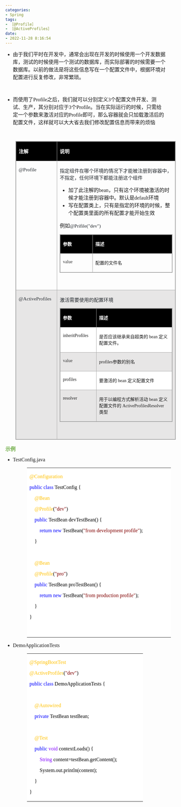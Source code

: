 ```yaml
---
categories:
- Spring
tags:
- ［@Profile］
- ［@ActiveProfiles］
date:
- 2022-11-28 8:16:54
---
```


<ul style="list-style-type:disc">
    <li><span style="font-size:12.0pt"><span style="font-family:&quot;Microsoft YaHei&quot;">由</span></span><span
            style="font-size:12.0pt"><span
                style="font-family:&quot;Microsoft YaHei UI&quot;">于我们平时在开发中，通常会出现在开发的时候使用一个开发数据库，测试的时候使用一个测试的数据库，而实际部署的时候需要一个数据库。以前的做法是将这些信息写在一个配置文件中，根据环境对配置进行反复修改，非常繁琐。</span></span>
    </li>
</ul>
<p><span style="font-size:12.0pt"><span style="font-family:&quot;Microsoft YaHei UI&quot;">&nbsp;</span></span></p>
<ul style="list-style-type:disc">
    <li><span style="font-size:12.0pt"><span style="font-family:&quot;Microsoft YaHei UI&quot;">而使用了</span></span><span
            style="font-size:12.0pt"><span style="font-family:&quot;Comic Sans MS&quot;">Profile</span></span><span
            style="font-size:12.0pt"><span
                style="font-family:&quot;Microsoft YaHei UI&quot;">之后，我们就可以分别定义</span></span><span
            style="font-size:12.0pt"><span style="font-family:&quot;Comic Sans MS&quot;">3</span></span><span
            style="font-size:12.0pt"><span
                style="font-family:&quot;Microsoft YaHei UI&quot;">个配置文件开发、测试、生产，其分别对应于</span></span><span
            style="font-size:12.0pt"><span style="font-family:&quot;Comic Sans MS&quot;">3</span></span><span
            style="font-size:12.0pt"><span style="font-family:&quot;Microsoft YaHei UI&quot;">个</span></span><span
            style="font-size:12.0pt"><span style="font-family:&quot;Comic Sans MS&quot;">Profile</span></span><span
            style="font-size:12.0pt"><span
                style="font-family:&quot;Microsoft YaHei UI&quot;">。当在实际运行的时候，只需给定一个参数来激活对应的</span></span><span
            style="font-size:12.0pt"><span style="font-family:&quot;Comic Sans MS&quot;">Profile</span></span><span
            style="font-size:12.0pt"><span
                style="font-family:&quot;Microsoft YaHei UI&quot;">即可，那么容器就会只加载激活后的配置文件，这样就可以大大省去我们修改配置信息而带来的烦恼</span></span>
    </li>
</ul>
<p><span style="font-size:12.0pt"><span style="font-family:&quot;Comic Sans MS&quot;">&nbsp;</span></span></p>
<table summary="" cellspacing="0"
    style="border-collapse:collapse; border-color:#a3a3a3; border-style:solid; border-width:1px; margin-left:32px"
    class=" cke_show_border">
    <tbody>
        <tr>
            <td
                style="background-color:black; border-bottom:1px solid #a3a3a3; border-left:1px solid #a3a3a3; border-right:1px solid #a3a3a3; border-top:1px solid #a3a3a3; vertical-align:top; width:1.4583in">
                <p><span style="font-size:11.5pt"><span style="font-family:&quot;Microsoft YaHei UI&quot;"><span
                                style="color:white"><strong>注解</strong></span></span></span></p>
            </td>
            <td
                style="background-color:black; border-bottom:1px solid #a3a3a3; border-left:1px solid #a3a3a3; border-right:1px solid #a3a3a3; border-top:1px solid #a3a3a3; vertical-align:top; width:6.9618in">
                <p><span style="font-size:11.5pt"><span style="font-family:&quot;Microsoft YaHei UI&quot;"><span
                                style="color:white"><strong>说明</strong></span></span></span></p>
            </td>
        </tr>
        <tr>
            <td
                style="border-bottom:1px solid #a3a3a3; border-left:1px solid #a3a3a3; border-right:1px solid #a3a3a3; border-top:1px solid #a3a3a3; vertical-align:top; width:1.4583in">
                <p><span style="font-size:11.5pt"><span style="font-family:&quot;Comic Sans MS&quot;"><span
                                style="color:#24292e">@Profile</span></span></span></p>
            </td>
            <td
                style="border-bottom:1px solid #a3a3a3; border-left:1px solid #a3a3a3; border-right:1px solid #a3a3a3; border-top:1px solid #a3a3a3; vertical-align:top; width:6.9618in">
                <p><span style="font-size:11.5pt"><span style="font-family:&quot;Microsoft YaHei UI&quot;"><span
                                style="color:#24292e">指定组件在哪个环境的情况下才能被注册到容器中，不指定，任何环境下都能注册这个组件</span></span></span></p>
                <ul style="list-style-type:disc">
                    <li><span style="font-size:12.0pt"><span
                                style="font-family:&quot;Microsoft YaHei UI&quot;">加了此注解的</span></span><span
                            style="font-size:12.0pt"><span
                                style="font-family:&quot;Comic Sans MS&quot;">bean</span></span><span
                            style="font-size:12.0pt"><span
                                style="font-family:&quot;Microsoft YaHei UI&quot;">，只有这个环境被激活的时候才能注册到容器中。默认是</span></span><span
                            style="font-size:12.0pt"><span
                                style="font-family:&quot;Comic Sans MS&quot;">default</span></span><span
                            style="font-size:12.0pt"><span
                                style="font-family:&quot;Microsoft YaHei UI&quot;">环境</span></span></li>
                    <li><span style="font-size:12.0pt"><span
                                style="font-family:&quot;Microsoft YaHei UI&quot;">写在配置类上，只有是指定的环境的时候，整个配置类里面的所有配置才能开始生效</span></span>
                    </li>
                </ul>
                <p><span style="font-size:12.0pt"><span
                            style="font-family:&quot;Microsoft YaHei UI&quot;">例如</span></span><span
                        style="font-size:11.5pt"><span style="font-family:&quot;Comic Sans MS&quot;"><span
                                style="color:#24292e">@Prifile("dev")</span></span></span></p>
                <table summary="" cellspacing="0"
                    style="border-collapse:collapse; border-color:#a3a3a3; border-style:solid; border-width:1px; "
                    class=" cke_show_border">
                    <tbody>
                        <tr>
                            <td
                                style="background-color:black; border-bottom:1px solid #a3a3a3; border-left:1px solid #a3a3a3; border-right:1px solid #a3a3a3; border-top:1px solid #a3a3a3; vertical-align:top; width:1.4784in">
                                <p><span style="font-size:10.5pt"><span
                                            style="font-family:&quot;Microsoft YaHei UI&quot;"><span
                                                style="color:white"><strong>参数</strong></span></span></span></p>
                            </td>
                            <td
                                style="background-color:black; border-bottom:1px solid #a3a3a3; border-left:1px solid #a3a3a3; border-right:1px solid #a3a3a3; border-top:1px solid #a3a3a3; vertical-align:top; width:4.7993in">
                                <p><span style="font-size:10.5pt"><span
                                            style="font-family:&quot;Microsoft YaHei UI&quot;"><span
                                                style="color:white"><strong>描述</strong></span></span></span></p>
                            </td>
                        </tr>
                        <tr>
                            <td
                                style="border-bottom:1px solid #a3a3a3; border-left:1px solid #a3a3a3; border-right:1px solid #a3a3a3; border-top:1px solid #a3a3a3; vertical-align:top; width:1.4784in">
                                <p><span style="font-size:10.5pt"><span
                                            style="font-family:&quot;Comic Sans MS&quot;"><span
                                                style="color:#333333">value</span></span></span></p>
                            </td>
                            <td
                                style="border-bottom:1px solid #a3a3a3; border-left:1px solid #a3a3a3; border-right:1px solid #a3a3a3; border-top:1px solid #a3a3a3; vertical-align:top; width:4.7993in">
                                <p><span style="font-size:10.5pt"><span
                                            style="font-family:&quot;Microsoft YaHei UI&quot;">配置的文件名</span></span></p>
                            </td>
                        </tr>
                    </tbody>
                </table>
                <p><span style="font-size:12.0pt"><span
                            style="font-family:&quot;Microsoft YaHei&quot;">&nbsp;</span></span></p>
            </td>
        </tr>
        <tr>
            <td
                style="background-color:#e7e6e6; border-bottom:1px solid #a3a3a3; border-left:1px solid #a3a3a3; border-right:1px solid #a3a3a3; border-top:1px solid #a3a3a3; vertical-align:top; width:1.4583in">
                <p><span style="font-size:11.5pt"><span style="font-family:&quot;Comic Sans MS&quot;"><span
                                style="color:#24292e">@ActiveProfiles</span></span></span></p>
            </td>
            <td
                style="background-color:#e7e6e6; border-bottom:1px solid #a3a3a3; border-left:1px solid #a3a3a3; border-right:1px solid #a3a3a3; border-top:1px solid #a3a3a3; vertical-align:top; width:6.9618in">
                <p><span style="font-size:11.5pt"><span style="font-family:&quot;Microsoft YaHei UI&quot;"><span
                                style="color:#24292e">激活需要使用的配置环境</span></span></span></p>
                <table summary="" cellspacing="0"
                    style="border-collapse:collapse; border-color:#a3a3a3; border-style:solid; border-width:1px; "
                    class=" cke_show_border">
                    <tbody>
                        <tr>
                            <td
                                style="background-color:black; border-bottom:1px solid #a3a3a3; border-left:1px solid #a3a3a3; border-right:1px solid #a3a3a3; border-top:1px solid #a3a3a3; vertical-align:top; width:1.4784in">
                                <p><span style="font-size:10.5pt"><span
                                            style="font-family:&quot;Microsoft YaHei UI&quot;"><span
                                                style="color:white"><strong>参数</strong></span></span></span></p>
                            </td>
                            <td
                                style="background-color:black; border-bottom:1px solid #a3a3a3; border-left:1px solid #a3a3a3; border-right:1px solid #a3a3a3; border-top:1px solid #a3a3a3; vertical-align:top; width:4.8409in">
                                <p><span style="font-size:10.5pt"><span
                                            style="font-family:&quot;Microsoft YaHei UI&quot;"><span
                                                style="color:white"><strong>描述</strong></span></span></span></p>
                            </td>
                        </tr>
                        <tr>
                            <td
                                style="background-color:white; border-bottom:1px solid #a3a3a3; border-left:1px solid #a3a3a3; border-right:1px solid #a3a3a3; border-top:1px solid #a3a3a3; vertical-align:top; width:1.4784in">
                                <p><span style="font-size:10.5pt"><span
                                            style="font-family:&quot;Comic Sans MS&quot;">inheritProfiles</span></span>
                                </p>
                            </td>
                            <td
                                style="background-color:white; border-bottom:1px solid #a3a3a3; border-left:1px solid #a3a3a3; border-right:1px solid #a3a3a3; border-top:1px solid #a3a3a3; vertical-align:top; width:4.8409in">
                                <p><span style="font-size:10.5pt"><span
                                            style="font-family:&quot;Microsoft YaHei UI&quot;">是否应该继承来自超类的</span><span
                                            style="font-family:&quot;Comic Sans MS&quot;"> bean </span><span
                                            style="font-family:&quot;Microsoft YaHei UI&quot;">定义配置文件。</span></span></p>
                            </td>
                        </tr>
                        <tr>
                            <td
                                style="background-color:#e7e6e6; border-bottom:1px solid #a3a3a3; border-left:1px solid #a3a3a3; border-right:1px solid #a3a3a3; border-top:1px solid #a3a3a3; vertical-align:top; width:1.4784in">
                                <p><span style="font-size:10.5pt"><span
                                            style="font-family:&quot;Comic Sans MS&quot;"><span
                                                style="color:#333333">value</span></span></span></p>
                            </td>
                            <td
                                style="background-color:#e7e6e6; border-bottom:1px solid #a3a3a3; border-left:1px solid #a3a3a3; border-right:1px solid #a3a3a3; border-top:1px solid #a3a3a3; vertical-align:top; width:4.8409in">
                                <p><span style="font-size:10.5pt"><span
                                            style="font-family:&quot;Comic Sans MS&quot;">profiles</span><span
                                            style="font-family:&quot;Microsoft YaHei UI&quot;">参数的别名</span></span></p>
                            </td>
                        </tr>
                        <tr>
                            <td
                                style="background-color:white; border-bottom:1px solid #a3a3a3; border-left:1px solid #a3a3a3; border-right:1px solid #a3a3a3; border-top:1px solid #a3a3a3; vertical-align:top; width:1.4784in">
                                <p><span style="font-size:10.5pt"><span
                                            style="font-family:&quot;Comic Sans MS&quot;">profiles</span></span></p>
                            </td>
                            <td
                                style="background-color:white; border-bottom:1px solid #a3a3a3; border-left:1px solid #a3a3a3; border-right:1px solid #a3a3a3; border-top:1px solid #a3a3a3; vertical-align:top; width:4.8409in">
                                <p><span style="font-size:10.5pt"><span
                                            style="font-family:&quot;Microsoft YaHei UI&quot;">要激活的</span><span
                                            style="font-family:&quot;Comic Sans MS&quot;"> bean </span><span
                                            style="font-family:&quot;Microsoft YaHei UI&quot;">定义配置文件</span></span></p>
                            </td>
                        </tr>
                        <tr>
                            <td
                                style="background-color:#e7e6e6; border-bottom:1px solid #a3a3a3; border-left:1px solid #a3a3a3; border-right:1px solid #a3a3a3; border-top:1px solid #a3a3a3; vertical-align:top; width:1.4784in">
                                <p><span style="font-size:10.5pt"><span
                                            style="font-family:&quot;Comic Sans MS&quot;">resolver</span></span></p>
                            </td>
                            <td
                                style="background-color:#e7e6e6; border-bottom:1px solid #a3a3a3; border-left:1px solid #a3a3a3; border-right:1px solid #a3a3a3; border-top:1px solid #a3a3a3; vertical-align:top; width:4.8409in">
                                <p><span style="font-size:10.5pt"><span
                                            style="font-family:&quot;Microsoft YaHei UI&quot;">用于以编程方式解析活动</span><span
                                            style="font-family:&quot;Comic Sans MS&quot;"> bean </span><span
                                            style="font-family:&quot;Microsoft YaHei UI&quot;">定义配置文件的</span><span
                                            style="font-family:&quot;Comic Sans MS&quot;"> ActiveProfilesResolver
                                        </span><span style="font-family:&quot;Microsoft YaHei UI&quot;">类型</span></span>
                                </p>
                            </td>
                        </tr>
                    </tbody>
                </table>
                <p><span style="font-size:12.0pt"><span style="font-family:&quot;Microsoft YaHei UI&quot;"><span
                                style="color:#70ad47">&nbsp;</span></span></span></p>
            </td>
        </tr>
    </tbody>
</table>
<p><span style="font-size:12.0pt"><span style="font-family:&quot;Microsoft YaHei UI&quot;"><span
                style="color:#70ad47"><strong>示例</strong></span></span></span></p>
<ul style="list-style-type:disc">
    <li><span style="font-size:12.0pt"><span style="font-family:&quot;Comic Sans MS&quot;">TestConfig</span></span><span
            style="font-size:12.0pt"><span style="font-family:&quot;Comic Sans MS&quot;">.java</span></span></li>
</ul>
<table summary="" cellspacing="0"
    style="border-collapse:collapse; border-color:#a3a3a3; border-style:solid; border-width:0px; margin-left:68px"
    class=" cke_show_border">
    <tbody>
        <tr>
            <td
                style="background-color:white; border-bottom:0px; border-left:0px; border-right:0px; border-top:0px; vertical-align:top; width:4.552in">
                <p><span style="font-size:12.0pt"><span style="font-family:&quot;Comic Sans MS&quot;"><span
                                style="color:#ffc000">@Configuration</span></span></span></p>
                <p><span style="font-size:12.0pt"><span style="font-family:&quot;Comic Sans MS&quot;"><span
                                style="color:blue">public</span>&nbsp;<span style="color:blue">class</span><span
                                style="color:black">&nbsp;TestConfig&nbsp;{</span></span></span></p>
                <p><span style="font-size:12.0pt"><span style="font-family:&quot;Comic Sans MS&quot;"><span
                                style="color:#ffc000">&nbsp;&nbsp;&nbsp;&nbsp;@Bean</span></span></span></p>
                <p><span style="font-size:12.0pt"><span style="font-family:&quot;Comic Sans MS&quot;"><span
                                style="color:#ffc000">&nbsp;&nbsp;&nbsp;&nbsp;@Profile</span><span
                                style="color:black">(</span><span style="color:maroon">"dev"</span><span
                                style="color:black">)</span></span></span></p>
                <p><span style="font-size:12.0pt"><span
                            style="font-family:&quot;Comic Sans MS&quot;">&nbsp;&nbsp;&nbsp;&nbsp;<span
                                style="color:blue">public</span><span
                                style="color:black">&nbsp;TestBean&nbsp;devTestBean()&nbsp;{</span></span></span></p>
                <p><span style="font-size:12.0pt"><span
                            style="font-family:&quot;Comic Sans MS&quot;">&nbsp;&nbsp;&nbsp;&nbsp;&nbsp;&nbsp;&nbsp;&nbsp;<span
                                style="color:blue">return</span>&nbsp;<span style="color:blue">new</span><span
                                style="color:black">&nbsp;TestBean(</span><span
                                style="color:maroon">"from&nbsp;development&nbsp;profile"</span><span
                                style="color:black">);</span></span></span></p>
                <p><span style="font-size:12.0pt"><span style="font-family:&quot;Comic Sans MS&quot;"><span
                                style="color:black">&nbsp;&nbsp;&nbsp;&nbsp;}</span></span></span></p>
                <p><span style="font-size:12.0pt"><span style="font-family:&quot;Comic Sans MS&quot;"><span
                                style="color:black">&nbsp;&nbsp;&nbsp;&nbsp;</span></span></span></p>
                <p><span style="font-size:12.0pt"><span
                            style="font-family:&quot;Comic Sans MS&quot;">&nbsp;&nbsp;&nbsp;&nbsp;<span
                                style="color:#ffc000">@Bean</span></span></span></p>
                <p><span style="font-size:12.0pt"><span style="font-family:&quot;Comic Sans MS&quot;"><span
                                style="color:#ffc000">&nbsp;&nbsp;&nbsp;&nbsp;@Profile</span><span
                                style="color:black">(</span><span style="color:maroon">"pro"</span><span
                                style="color:black">)</span></span></span></p>
                <p><span style="font-size:12.0pt"><span
                            style="font-family:&quot;Comic Sans MS&quot;">&nbsp;&nbsp;&nbsp;&nbsp;<span
                                style="color:blue">public</span><span
                                style="color:black">&nbsp;TestBean&nbsp;proTestBean()&nbsp;{</span></span></span></p>
                <p><span style="font-size:12.0pt"><span
                            style="font-family:&quot;Comic Sans MS&quot;">&nbsp;&nbsp;&nbsp;&nbsp;&nbsp;&nbsp;&nbsp;&nbsp;<span
                                style="color:blue">return</span>&nbsp;<span style="color:blue">new</span><span
                                style="color:black">&nbsp;TestBean(</span><span
                                style="color:maroon">"from&nbsp;production&nbsp;profile"</span><span
                                style="color:black">);</span></span></span></p>
                <p><span style="font-size:12.0pt"><span style="font-family:&quot;Comic Sans MS&quot;"><span
                                style="color:black">&nbsp;&nbsp;&nbsp;&nbsp;}</span></span></span></p>
                <p><span style="font-size:12.0pt"><span style="font-family:&quot;Comic Sans MS&quot;"><span
                                style="color:black">}</span></span></span></p>
                <p><span style="font-size:12.0pt"><span style="font-family:&quot;Comic Sans MS&quot;"><span
                                style="color:black">&nbsp;</span></span></span></p>
            </td>
        </tr>
    </tbody>
</table>
<ul style="list-style-type:disc">
    <li><span style="font-size:12.0pt"><span
                style="font-family:&quot;Comic Sans MS&quot;">DemoApplicationTests</span></span></li>
</ul>
<table summary="" cellspacing="0"
    style="border-collapse:collapse; border-color:#a3a3a3; border-style:solid; border-width:0px; margin-left:68px"
    class=" cke_show_border">
    <tbody>
        <tr>
            <td
                style="background-color:white; border-bottom:0px; border-left:0px; border-right:0px; border-top:0px; vertical-align:top; width:3.6402in">
                <p><span style="font-size:12.0pt"><span style="font-family:&quot;Comic Sans MS&quot;"><span
                                style="color:#ffc000">@SpringBootTest</span></span></span></p>
                <p><span style="font-size:12.0pt"><span style="font-family:&quot;Comic Sans MS&quot;"><span
                                style="color:#ffc000">@ActiveProfiles</span><span style="color:black">(</span><span
                                style="color:maroon">"dev"</span><span style="color:black">)</span></span></span></p>
                <p><span style="font-size:12.0pt"><span style="font-family:&quot;Comic Sans MS&quot;"><span
                                style="color:blue">public</span>&nbsp;<span style="color:blue">class</span><span
                                style="color:black">&nbsp;DemoApplicationTests&nbsp;{</span></span></span></p>
                <p><span style="font-size:12.0pt"><span
                            style="font-family:&quot;Microsoft YaHei&quot;">&nbsp;</span></span></p>
                <p><span style="font-size:12.0pt"><span style="font-family:&quot;Comic Sans MS&quot;">&nbsp;&nbsp;<span
                                style="color:#ffc000">&nbsp;&nbsp;@Autowired</span></span></span></p>
                <p><span style="font-size:12.0pt"><span
                            style="font-family:&quot;Comic Sans MS&quot;">&nbsp;&nbsp;&nbsp;&nbsp;<span
                                style="color:blue">private</span><span
                                style="color:black">&nbsp;TestBean&nbsp;testBean;</span></span></span></p>
                <p><span style="font-size:12.0pt"><span
                            style="font-family:&quot;Microsoft YaHei&quot;">&nbsp;</span></span></p>
                <p><span style="font-size:12.0pt"><span
                            style="font-family:&quot;Comic Sans MS&quot;">&nbsp;&nbsp;&nbsp;&nbsp;<span
                                style="color:#ffc000">@Test</span></span></span></p>
                <p><span style="font-size:12.0pt"><span
                            style="font-family:&quot;Comic Sans MS&quot;">&nbsp;&nbsp;&nbsp;&nbsp;<span
                                style="color:blue">public</span>&nbsp;<span style="color:#8000ff">void</span><span
                                style="color:black">&nbsp;contextLoads()&nbsp;{</span></span></span></p>
                <p><span style="font-size:12.0pt"><span
                            style="font-family:&quot;Comic Sans MS&quot;">&nbsp;&nbsp;&nbsp;&nbsp;&nbsp;&nbsp;&nbsp;&nbsp;<span
                                style="color:#8000ff">String</span><span
                                style="color:black">&nbsp;content=testBean.getContent();</span></span></span></p>
                <p><span style="font-size:12.0pt"><span style="font-family:&quot;Comic Sans MS&quot;"><span
                                style="color:black">&nbsp;&nbsp;&nbsp;&nbsp;&nbsp;&nbsp;&nbsp;&nbsp;System.out.println(content);</span></span></span>
                </p>
                <p><span style="font-size:12.0pt"><span style="font-family:&quot;Comic Sans MS&quot;"><span
                                style="color:black">&nbsp;&nbsp;&nbsp;&nbsp;}</span></span></span></p>
                <p><span style="font-size:12.0pt"><span style="font-family:&quot;Comic Sans MS&quot;"><span
                                style="color:black">}</span></span></span></p>
            </td>
        </tr>
    </tbody>
</table>
<p><span style="font-size:12.0pt"><span style="font-family:&quot;Comic Sans MS&quot;"><span
                style="color:#ed7d31">&nbsp;</span></span></span>​​​​​​​</p>